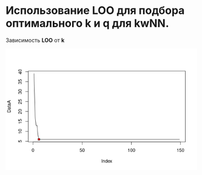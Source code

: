 # Использование LOO для подбора оптимального k и q для kwNN.

Зависимость **LOO** от **k**

![Ну нет ее и все! Отстань!](/kwNNLOO/kwNNLOO.png)
